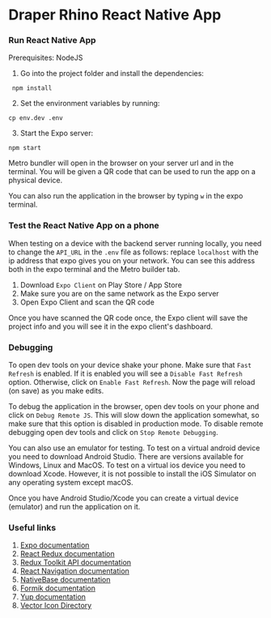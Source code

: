 # Draper Rhino React Native App

### Run React Native App

Prerequisites: NodeJS

1. Go into the project folder and install the dependencies:

```
 npm install
```

2. Set the environment variables by running:

```
cp env.dev .env
```

3. Start the Expo server:

```
npm start
```

Metro bundler will open in the browser on your server url and in the terminal.
You will be given a QR code that can be used to run the app on a physical device.

You can also run the application in the browser by typing `w` in the expo terminal.

### Test the React Native App on a phone

When testing on a device with the backend server running locally, you need to change the `API_URL` in the `.env` file as follows: replace `localhost` with the ip address that expo gives you on your network. You can see this address both in the expo terminal and the Metro builder tab.

1. Download `Expo Client` on Play Store / App Store
2. Make sure you are on the same network as the Expo server
3. Open Expo Client and scan the QR code

Once you have scanned the QR code once, the Expo client will save the project info and you will see it in the expo client's dashboard.

### Debugging

To open dev tools on your device shake your phone. Make sure that `Fast Refresh` is enabled. If it is enabled you will see a `Disable Fast Refresh` option. Otherwise, click on `Enable Fast Refresh`. Now the page will reload (on save) as you make edits.

To debug the application in the browser, open dev tools on your phone and click on `Debug Remote JS`. This will slow down the application somewhat, so make sure that this option is disabled in production mode. To disable remote debugging open dev tools and click on `Stop Remote Debugging`.

You can also use an emulator for testing. To test on a virtual android device you need to download Android Studio. There are versions available for Windows, Linux and MacOS. To test on a virtual ios device you need to download Xcode. However, it is not possible to install the iOS Simulator on any operating system except macOS.

Once you have Android Studio/Xcode you can create a virtual device (emulator) and run the application on it.

### Useful links

1. [Expo documentation](https://docs.expo.io/)
2. [React Redux documentation](https://react-redux.js.org/introduction/quick-start)
3. [Redux Toolkit API documentation](https://redux-toolkit.js.org/api/configureStore)
4. [React Navigation documentation](https://reactnavigation.org/docs/getting-started)
5. [NativeBase documentation](https://docs.nativebase.io/Components.html#Components)
6. [Formik documentation](https://formik.org/docs/overview)
7. [Yup documentation](https://github.com/jquense/yup)
8. [Vector Icon Directory](https://oblador.github.io/react-native-vector-icons/)
